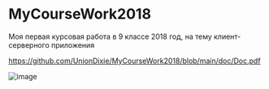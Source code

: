 # MyCourseWork2018
Моя первая курсовая работа в 9 классе 2018 год, на тему клиент-серверного приложения

https://github.com/UnionDixie/MyCourseWork2018/blob/main/doc/Doc.pdf

![image](https://user-images.githubusercontent.com/77199764/136832106-ac1ed013-959c-4495-89c6-de75512d9405.png)
